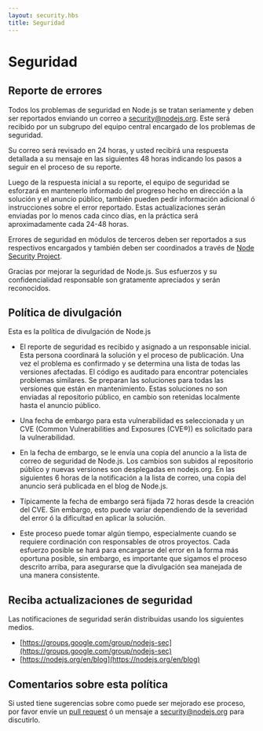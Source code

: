 ```yaml
---
layout: security.hbs
title: Seguridad
---
```

# Seguridad

## Reporte de errores

Todos los problemas de seguridad en Node.js se tratan seriamente y deben ser reportados enviando un correo a [security@nodejs.org](mailto:security@nodejs.org).
Este será recibido por un subgrupo del equipo central encargado de los problemas de seguridad.

Su correo será revisado en 24 horas, y usted recibirá una respuesta detallada a su mensaje en las siguientes 48 horas indicando los pasos a seguir en el proceso de su reporte.

Luego de la respuesta inicial a su reporte, el equipo de seguridad se esforzará en mantenerlo informado del progreso hecho en
dirección a la solución y el anuncio público, también pueden pedir información adicional ó instrucciones sobre el error reportado.
Estas actualizaciones serán enviadas por lo menos cada cinco días, en la práctica será aproximadamente cada 24-48 horas.

Errores de seguridad en módulos de terceros deben ser reportados a sus respectivos encargados y también deben ser coordinados
a través de [Node Security Project](https://nodesecurity.io).

Gracias por mejorar la seguridad de Node.js. Sus esfuerzos y su confidencialidad responsable son gratamente apreciados
y serán reconocidos.

## Política de divulgación

Esta es la política de divulgación de Node.js

- El reporte de seguridad es recibido y asignado a un responsable inicial. Esta persona coordinará la solución y el proceso
de publicación. Una vez el problema es confirmado y se determina una lista de todas las versiones afectadas. El código es auditado
para encontrar potenciales problemas similares. Se preparan las soluciones para todas las versiones que están en mantenimiento.
Estas soluciones no son enviadas al repositorio público, en cambio son retenidas localmente hasta el anuncio público.

- Una fecha de embargo para esta vulnerabilidad es seleccionada y un CVE (Common Vulnerabilities and  Exposures (CVE®))
es solicitado para la vulnerabilidad.

- En la fecha de embargo, se le envía una copia del anuncio a la lista de correo de seguridad de Node.js. Los cambios son subidos al repositorio público y nuevas versiones son desplegadas en nodejs.org. En las siguientes 6 horas de la notificación a la lista de correo, una copia del anuncio será publicada en el blog de Node.js.

- Típicamente la fecha de embargo será fijada 72 horas desde la creación del CVE. Sin embargo, esto puede variar dependiendo de
la severidad del error ó la dificultad en aplicar la solución.

- Este proceso puede tomar algún tiempo, especialmente cuando se requiere cordinación con responsables de otros proyectos. Cada
esfuerzo posible se hará para encargarse del error en la forma más oportuna posible, sin embargo, es importante que sigamos el
proceso descrito arriba, para asegurarse que la divulgación sea manejada de una manera consistente.

## Reciba actualizaciones de seguridad

Las notificaciones de seguridad serán distribuidas usando los siguientes medios.

- [https://groups.google.com/group/nodejs-sec](https://groups.google.com/group/nodejs-sec)
- [https://nodejs.org/en/blog](https://nodejs.org/en/blog)


## Comentarios sobre esta política

Si usted tiene sugerencias sobre como puede ser mejorado ese proceso, por favor envíe un [pull request](https://github.com/nodejs/nodejs.org)
ó un mensaje a [security@nodejs.org](mailto:security@nodejs.org) para discutirlo.
